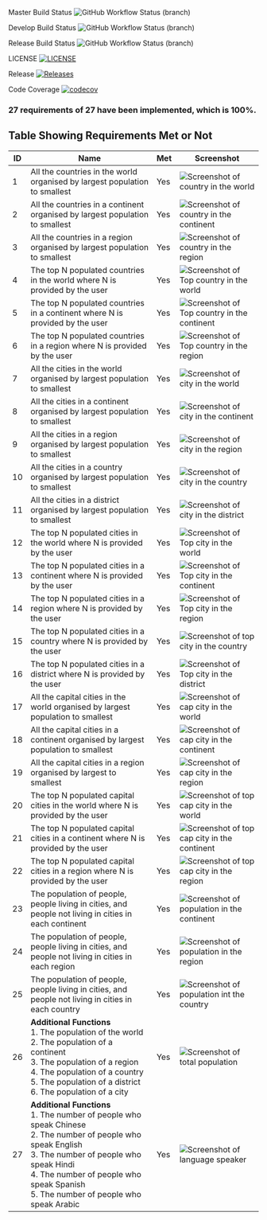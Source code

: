 Master Build Status 
![GitHub Workflow Status (branch)](https://img.shields.io/github/workflow/status/ChawThiriSoe1779/SET09623Gp2/A%20workflow%20for%20my%20Hello%20World%20App/master?style=flat-square)

Develop Build Status
![GitHub Workflow Status (branch)](https://img.shields.io/github/workflow/status/ChawThiriSoe1779/SET09623Gp2/A%20workflow%20for%20my%20Hello%20World%20App/develop?style=flat-square)

Release Build Status
![GitHub Workflow Status (branch)](https://img.shields.io/github/workflow/status/ChawThiriSoe1779/SET09623Gp2/A%20workflow%20for%20my%20Hello%20World%20App/release?style=flat-square)

LICENSE
[![LICENSE](https://img.shields.io/github/license/ChawThiriSoe1779/SET09623Gp2.svg?style=flat-square)](https://github.com/ChawThiriSoe1779/SET09623Gp2/blob/master/LICENSE)

Release
[![Releases](https://img.shields.io/github/release/ChawThiriSoe1779/SET09623Gp2/all.svg?style=flat-square)](https://github.com/ChawThiriSoe1779/SET09623Gp2/releases)

Code Coverage
[![codecov](https://codecov.io/gh/ChawThiriSoe1779/SET09623Gp2/branch/master/graph/badge.svg?token=bL9BmoDVsb)](https://codecov.io/gh/ChawThiriSoe1779/SET09623Gp2)

### 27 requirements of 27 have been implemented, which is 100%.

## Table Showing Requirements Met or Not

| ID  | Name                                                                                                                                                                                                                                                   | Met | Screenshot                                                                                                                                                  |
|-----|--------------------------------------------------------------------------------------------------------------------------------------------------------------------------------------------------------------------------------------------------------|-----|-------------------------------------------------------------------------------------------------------------------------------------------------------------|
| 1   | All the countries in the world organised by largest population to smallest                                                                                                                                                                             | Yes | ![Screenshot of country in the world](https://github.com/ChawThiriSoe1779/SET09623Gp2/blob/master/img/country%20in%20the%20world.PNG)                       |
| 2   | All the countries in a continent organised by largest population to smallest                                                                                                                                                                           | Yes | ![Screenshot of country in the continent](https://github.com/ChawThiriSoe1779/SET09623Gp2/blob/master/img/country%20in%20the%20continent.PNG)               |
| 3   | All the countries in a region organised by largest population to smallest                                                                                                                                                                              | Yes | ![Screenshot of country in the region](https://github.com/ChawThiriSoe1779/SET09623Gp2/blob/master/img/country%20in%20the%20region.PNG)                     |
| 4   | The top N populated countries in the world where N is provided by the user                                                                                                                                                                             | Yes | ![Screenshot of Top country in the world](https://github.com/ChawThiriSoe1779/SET09623Gp2/blob/master/img/Top%20country%20in%20the%20world.PNG)             |
| 5   | The top N populated countries in a continent where N is provided by the user                                                                                                                                                                           | Yes | ![Screenshot of Top country in the continent](https://github.com/ChawThiriSoe1779/SET09623Gp2/blob/master/img/Top%20country%20in%20the%20continent.PNG)     |
| 6   | The top N populated countries in a region where N is provided by the user                                                                                                                                                                              | Yes | ![Screenshot of Top country in the region](https://github.com/ChawThiriSoe1779/SET09623Gp2/blob/master/img/Top%20country%20in%20the%20region.PNG)           |
| 7   | All the cities in the world organised by largest population to smallest                                                                                                                                                                                | Yes | ![Screenshot of city in the world](https://github.com/ChawThiriSoe1779/SET09623Gp2/blob/master/img/city%20in%20the%20world.PNG)                             |
| 8   | All the cities in a continent organised by largest population to smallest                                                                                                                                                                              | Yes | ![Screenshot of city in the continent](https://github.com/ChawThiriSoe1779/SET09623Gp2/blob/master/img/city%20in%20the%20continent.PNG)                     |
| 9   | All the cities in a region organised by largest population to smallest                                                                                                                                                                                 | Yes | ![Screenshot of city in the region](https://github.com/ChawThiriSoe1779/SET09623Gp2/blob/master/img/city%20in%20the%20region.PNG)                           |
| 10  | All the cities in a country organised by largest population to smallest                                                                                                                                                                                | Yes | ![Screenshot of city in the country](https://github.com/ChawThiriSoe1779/SET09623Gp2/blob/master/img/city%20in%20the%20country.PNG)                         |
| 11  | All the cities in a district organised by largest population to smallest                                                                                                                                                                               | Yes | ![Screenshot of city in the district](https://github.com/ChawThiriSoe1779/SET09623Gp2/blob/master/img/city%20in%20the%20district.PNG)                       |
| 12  | The top N populated cities in the world where N is provided by the user                                                                                                                                                                                | Yes | ![Screenshot of Top city in the world](https://github.com/ChawThiriSoe1779/SET09623Gp2/blob/master/img/Top%20city%20in%20the%20world.PNG)                   |
| 13  | The top N populated cities in a continent where N is provided by the user                                                                                                                                                                              | Yes | ![Screenshot of Top city in the continent](https://github.com/ChawThiriSoe1779/SET09623Gp2/blob/master/img/Top%20city%20in%20the%20continent.PNG)           |
| 14  | The top N populated cities in a region where N is provided by the user                                                                                                                                                                                 | Yes | ![Screenshot of Top city in the region](https://github.com/ChawThiriSoe1779/SET09623Gp2/blob/master/img/Top%20city%20in%20the%20region.PNG)                 |
| 15  | The top N populated cities in a country where N is provided by the user                                                                                                                                                                                | Yes | ![Screenshot of top city in the country](https://github.com/ChawThiriSoe1779/SET09623Gp2/blob/master/img/top%20city%20in%20the%20country.PNG)               |
| 16  | The top N populated cities in a district where N is provided by the user                                                                                                                                                                               | Yes | ![Screenshot of Top city in the district](https://github.com/ChawThiriSoe1779/SET09623Gp2/blob/master/img/Top%20city%20in%20the%20district.PNG)             |
| 17  | All the capital cities in the world organised by largest population to smallest                                                                                                                                                                        | Yes | ![Screenshot of cap city in the world](https://github.com/ChawThiriSoe1779/SET09623Gp2/blob/master/img/cap%20city%20in%20the%20world.PNG)                   |
| 18  | All the capital cities in a continent organised by largest population to smallest                                                                                                                                                                      | Yes | ![Screenshot of cap city in the continent](https://github.com/ChawThiriSoe1779/SET09623Gp2/blob/master/img/cap%20city%20in%20the%20continent.PNG)           |
| 19  | All the capital cities in a region organised by largest to smallest                                                                                                                                                                                    | Yes | ![Screenshot of cap city in the region](https://github.com/ChawThiriSoe1779/SET09623Gp2/blob/master/img/cap%20city%20in%20the%20region.PNG)                 |
| 20  | The top N populated capital cities in the world where N is provided by the user                                                                                                                                                                        | Yes | ![Screenshot of top cap city in the world](https://github.com/ChawThiriSoe1779/SET09623Gp2/blob/master/img/top%20cap%20city%20in%20the%20world.PNG)         |
| 21  | The top N populated capital cities in a continent where N is provided by the user                                                                                                                                                                      | Yes | ![Screenshot of top cap city in the continent](https://github.com/ChawThiriSoe1779/SET09623Gp2/blob/master/img/top%20cap%20city%20in%20the%20continent.PNG) |
| 22  | The top N populated capital cities in a region where N is provided by the user                                                                                                                                                                         | Yes | ![Screenshot of top cap city in the region](https://github.com/ChawThiriSoe1779/SET09623Gp2/blob/master/img/top%20cap%20city%20in%20the%20region.PNG)       |
| 23  | The population of people, people living in cities, and people not living in cities in each continent                                                                                                                                                   | Yes | ![Screenshot of population in the continent](https://github.com/ChawThiriSoe1779/SET09623Gp2/blob/master/img/population%20in%20the%20continent.PNG)         |
| 24  | The population of people, people living in cities, and people not living in cities in each region                                                                                                                                                      | Yes | ![Screenshot of population in the region](https://github.com/ChawThiriSoe1779/SET09623Gp2/blob/master/img/population%20in%20the%20region.PNG)               |
| 25  | The population of people, people living in cities, and people not living in cities in each country                                                                                                                                                     | Yes | ![Screenshot of population int the country](https://github.com/ChawThiriSoe1779/SET09623Gp2/blob/master/img/population%20in%20the%20country.PNG)            |
| 26  | **Additional Functions**<br>1. The population of the world<br>2. The population of a continent<br>3. The population of a region<br>4. The population of a country<br>5. The population of a district<br>6. The population of a city                    | Yes | ![Screenshot of total population](https://github.com/ChawThiriSoe1779/SET09623Gp2/blob/master/img/total%20population.PNG)                                   |
| 27  | **Additional Functions**<br>1. The number of people who speak Chinese<br>2. The number of people who speak English<br>3. The number of people who speak Hindi<br>4. The number of people who speak Spanish<br>5. The number of people who speak Arabic | Yes | ![Screenshot of language speaker](https://github.com/ChawThiriSoe1779/SET09623Gp2/blob/master/img/language%20speaker.PNG)                                   |
